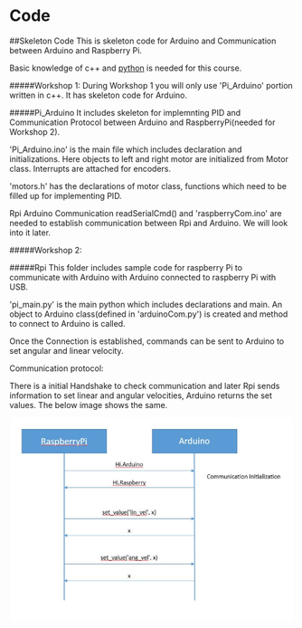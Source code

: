 # Code
##Skeleton Code
This is skeleton code for Arduino and Communication between Arduino and Raspberry Pi. 

Basic knowledge of c++ and [python](https://learnxinyminutes.com/docs/python/) is needed for this course. 

#####Workshop 1:
During Workshop 1 you will only use 'Pi_Arduino' portion written in c++. It has skeleton code for Arduino. 

#####Pi_Arduino
It includes skeleton for implemnting PID and Communication Protocol between Arduino and RaspberryPi(needed for Workshop 2).

'Pi_Arduino.ino' is the main file which includes declaration and initializations. Here objects to left and right motor are initialized from Motor class. Interrupts are attached for encoders. 

'motors.h' has the declarations of motor class, functions which need to be filled up for implementing PID. 

Rpi Arduino Communication
readSerialCmd() and 'raspberryCom.ino' are needed to establish communication between Rpi and Arduino. We will look into it later. 

#####Workshop 2:

#####Rpi
This folder includes sample code for raspberry Pi to communicate with Arduino with Arduino connected to raspberry Pi with USB. 

'pi_main.py' is the main python which includes declarations and main. An object to Arduino class(defined in 'arduinoCom.py') is created and method to connect to Arduino is called. 

Once the Connection is established, commands can be sent to Arduino to set angular and linear velocity. 

Communication protocol:

 There is a initial Handshake to check communication and later Rpi sends information to set linear and angular velocities, Arduino returns the set values.  The below image shows the same.

<center>
<img src="workshop1/Communication_Arduino_Rpi.JPG" alt="Communication" width="500"/>
</center>

